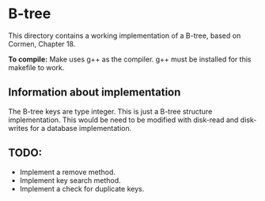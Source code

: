 # B-tree

This directory contains a working implementation of a B-tree, based on Cormen, Chapter 18.

**To compile:** Make uses g++ as the compiler. g++ must be installed for this makefile to work.

## Information about implementation
The B-tree keys are type integer. This is just a B-tree structure implementation. This would be need to be modified with disk-read and disk-writes for a database implementation.

## TODO:
- Implement a remove method.
- Implement key search method.
- Implement a check for duplicate keys.
